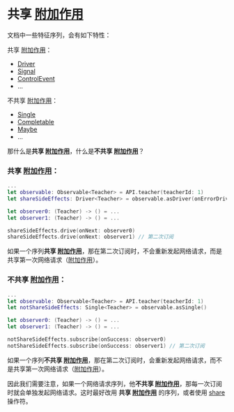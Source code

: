 # 共享 [附加作用]


文档中一些特征序列，会有如下特性：

共享 [附加作用]：
 * [Driver](/content/rxswift_core/observable/driver.md)
 * [Signal](/content/rxswift_core/observable/signal.md)
 * [ControlEvent](/content/rxswift_core/observable/control_event.md)
 * ...

不共享 [附加作用]：
 * [Single](/content/rxswift_core/observable/single.md)
 * [Completable](/content/rxswift_core/observable/completable.md)
 * [Maybe](/content/rxswift_core/observable/maybe.md)
 * ...

那什么是**共享 [附加作用]**，什么是**不共享 [附加作用]**？

### 共享 [附加作用]：

```swift
...
let observable: Observable<Teacher> = API.teacher(teacherId: 1)
let shareSideEffects: Driver<Teacher> = observable.asDriver(onErrorDriveWith: .empty())

let observer0: (Teacher) -> () = ...
let observer1: (Teacher) -> () = ...

shareSideEffects.drive(onNext: observer0)
shareSideEffects.drive(onNext: observer1) // 第二次订阅
```

如果一个序列**共享 [附加作用]**，那在第二次订阅时，不会重新发起网络请求，而是共享第一次网络请求（[附加作用]）。

### 不共享 [附加作用]：

```swift
...
let observable: Observable<Teacher> = API.teacher(teacherId: 1)
let notShareSideEffects: Single<Teacher> = observable.asSingle()

let observer0: (Teacher) -> () = ...
let observer1: (Teacher) -> () = ...

notShareSideEffects.subscribe(onSuccess: observer0)
notShareSideEffects.subscribe(onSuccess: observer1) // 第二次订阅
```

如果一个序列**不共享 [附加作用]**，那在第二次订阅时，会重新发起网络请求，而不是共享第一次网络请求（[附加作用]）。

因此我们需要注意，如果一个网络请求序列，他**不共享 [附加作用]**，那每一次订阅时就会单独发起网络请求。这时最好改用 **共享 [附加作用]** 的序列，或者使用 [share] 操作符。



[附加作用]:/content/recipes/side_effects.md
[share]:/content/decision_tree/shareReplay.md
